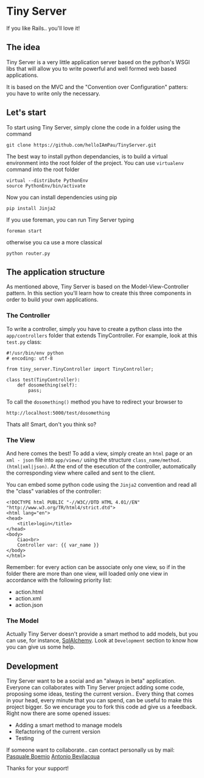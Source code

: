 Tiny Server
===========

If you like Rails.. you'll love it!

The idea
--------

Tiny Server is a very little application server based on the python's WSGI libs that will allow you to write powerful and well formed web based applications.

It is based on the MVC and the "Convention over Configuration" patters: you have to write only the necessary.

Let's start
-----------

To start using Tiny Server, simply clone the code in a folder using the command

	git clone https://github.com/helloIAmPau/TinyServer.git

The best way to install python dependancies, is to build a virtual environment into the root folder of the project. You can use `virtualenv` command into the root folder

	virtual --distribute PythonEnv
	source PythonEnv/bin/activate 

Now you can install dependencies using pip

	pip install Jinja2

If you use foreman, you can run Tiny Server typing
	
	foreman start

otherwise you ca use a more classical 
	
	python router.py

The application structure
-------------------------

As mentioned above, Tiny Server is based on the Model-View-Controller pattern. In this section you'll learn how to create this three components in order to build your own applications.

### The Controller

To write a controller, simply you have to create a python class into the `app/controllers` folder that extends TinyController. For example, look at this `test.py` class:

	#!/usr/bin/env python
	# encoding: utf-8

	from tiny_server.TinyController import TinyController;

	class test(TinyController):
		def dosomething(self):
			pass;

To call the `dosomething()` method you have to redirect your browser to

	http://localhost:5000/test/dosomething

Thats all! Smart, don't you think so?

### The View

And here comes the best! To add a view, simply create an `html` page or an `xml - json` file into `app/views/` using the structure `class_name/method.(html|xml|json)`. At the end of the esecution of the controller, automatically the corresponding view where called and sent to the client. 

You can embed some python code using the `Jinja2` convention and read all the "class" variables of the controller:

	<!DOCTYPE html PUBLIC "-//W3C//DTD HTML 4.01//EN" "http://www.w3.org/TR/html4/strict.dtd">
	<html lang="en">
	<head>
		<title>login</title>
	</head>
	<body>
		Ciao<br>
		Controller var: {{ var_name }}
	</body>
	</html>

Remember: for every action can be associate only one view, so if in the folder there are more than one view, will loaded only one view in accordance with the following priority list:

* action.html
* action.xml
* action.json

### The Model

Actually Tiny Server doesn't provide a smart method to add models, but you can use, for instance, [SqlAlchemy](http://www.sqlalchemy.org/). Look at `Development` section to know how you can give us some help.

Development
----------

Tiny Server want to be a social and an "always in beta" application.
Everyone can collaborates with Tiny Server project adding some code, proposing some ideas, testing the current version.. Every thing that comes in your head, every minute that you can spend, can be useful to make this project bigger. So we encurage you to fork this code ad give us a feedback. 
Right now there are some opened issues:

* Adding a smart method to manage models
* Refactoring of the current version
* Testing

If someone want to collaborate.. can contact personally us by mail: 
[Pasquale Boemio](mailto:boemianrapsodi@gmail.com) 
[Antonio Bevilacqua](mailto:b3by.in.th3.sky@gmail.com)

Thanks for your support!
